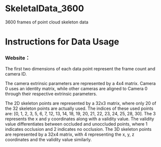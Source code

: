 # SkeletalData_3600
3600 frames of point cloud skeleton data

# Instructions for Data Usage

###   Website：

The first two dimensions of each data point represent the frame count and camera ID.

The camera extrinsic parameters are represented by a 4x4 matrix. Camera 0 uses an identity matrix, while other cameras are aligned to Camera 0 through their respective extrinsic parameters.

The 2D skeleton points are represented by a 32x3 matrix, where only 20 of the 32 skeleton points are actually used. The indices of these used points are: [0, 1, 2, 3, 5, 6, 7, 12, 13, 14, 18, 19, 20, 21, 22, 23, 24, 25, 28, 30]. The 3 represents the x and y coordinates along with a validity value. The validity value differentiates between occluded and unoccluded points, where 1 indicates occlusion and 2 indicates no occlusion. The 3D skeleton points are represented by a 32x4 matrix, with 4 representing the x, y, z coordinates and the validity value similarly.

